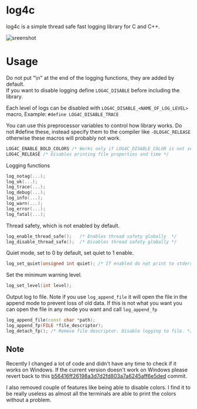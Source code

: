 # log4c

log4c is a simple thread safe fast logging library for C and C++.

![sreenshot](https://user-images.githubusercontent.com/53369750/215074252-5ad1e9aa-71ad-49e6-9809-bf18d4a7b6bf.png)

# Usage

Do not put "\n" at the end of the logging functions, they are added by default. \
If you want to disable logging define ```LOG4C_DISABLE``` before including the library.

Each level of logs can be disabled with ```LOG4C_DISABLE_<NAME_OF_LOG_LEVEL>``` macro, Example:
```#define LOG4C_DISABLE_TRACE```

You can use this preprocessor variables to control how library works. Do not
#define these, instead specify them to the compiler like `-DLOG4C_RELEASE`
otherwise these macros will probably not work.
```cpp
LOG4C_ENABLE_BOLD_COLORS /* Works only if LOG4C_DISABLE_COLOR is not set */
LOG4C_RELEASE /* Disables printing file properties and time */
```

Logging functions
```cpp
log_notag(...);
log_ok(...);
log_trace(...);
log_debug(...);
log_info(...);
log_warn(...);
log_error(...);
log_fatal(...);
```

Thread safety, which is not enabled by default.
```cpp
log_enable_thread_safe();   /* Enables thread safety globally  */
log_disable_thread_safe();  /* Disables thread safety globally */
```

Quiet mode, set to 0 by default, set quiet to 1 enable.
```cpp
log_set_quiet(unsigned int quiet); /* If enabled do not print to stderr. */
```

Set the minimum warning level.
```cpp
log_set_level(int level);
```

Output log to file. Note if you use ```log_append_file``` it will open the file in the append mode to prevent
loss of old data. If this is not what you want you can open the file in any mode you want and call
```log_append_fp```

```cpp
log_append_file(const char *path);
log_append_fp(FILE *file_descriptor);
log_detach_fp(); /* Remove file descriptor. Disable logging to file. */
```

## Note
Recently I changed a lot of code and didn't have any time to check if it works on Windows.
If the current version doesn't work on Windows please revert back to this [b56416ff26198a3d7d2fd803a7a6245aff6e5ded](https://github.com/xcatalyst/log4c/commit/b56416ff26198a3d7d2fd803a7a6245aff6e5ded) commit.

I also removed couple of features like being able to disable colors. I find it
to be really useless as almost all the terminals are able to print the colors
without a problem.
